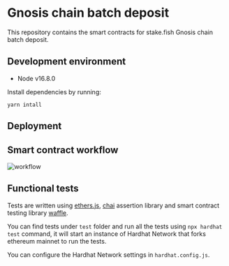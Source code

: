 # Gnosis chain batch deposit 

This repository contains the smart contracts for stake.fish Gnosis chain batch deposit.

## Development environment

* Node v16.8.0

Install dependencies by running:
```
yarn intall
```

## Deployment


## Smart contract workflow
![workflow](https://i.imgur.com/1iuFyUo.png)


## Functional tests

Tests are written using [ethers.js](https://github.com/ethers-io/ethers.js/), [chai](https://www.chaijs.com/) assertion library and smart contract testing library [waffle](https://github.com/EthWorks/Waffle).

You can find tests under `test` folder and run all the tests using `npx hardhat test` command, it will start an instance of Hardhat Network that forks ethereum mainnet to run the tests.

You can configure the Hardhat Network settings in `hardhat.config.js`.

